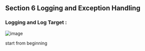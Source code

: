 ## Section 6 Logging and Exception Handling

### Logging and Log Target : 

![image](https://user-images.githubusercontent.com/35003840/232248843-b03b2f84-1d08-49c5-80ba-be1ae5591450.png)

start from beginning 
